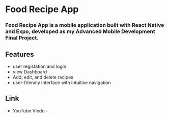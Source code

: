 # Food Recipe App
   ###    Food Recipe App is a mobile application built with React Native and Expo, developed as my Advanced Mobile Development Final Project. 

## Features
  - user registation and login 
  - view Dashboard
  - Add, edit, and delete recipes
  - user-friendly interface with intuitive navigation

## Link
- YouTube Viedo -
   
   
